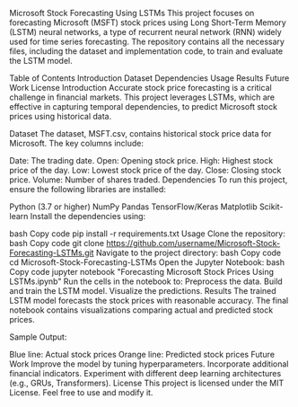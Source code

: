 Microsoft Stock Forecasting Using LSTMs
This project focuses on forecasting Microsoft (MSFT) stock prices using Long Short-Term Memory (LSTM) neural networks, a type of recurrent neural network (RNN) widely used for time series forecasting. The repository contains all the necessary files, including the dataset and implementation code, to train and evaluate the LSTM model.

Table of Contents
Introduction
Dataset
Dependencies
Usage
Results
Future Work
License
Introduction
Accurate stock price forecasting is a critical challenge in financial markets. This project leverages LSTMs, which are effective in capturing temporal dependencies, to predict Microsoft stock prices using historical data.

Dataset
The dataset, MSFT.csv, contains historical stock price data for Microsoft. The key columns include:

Date: The trading date.
Open: Opening stock price.
High: Highest stock price of the day.
Low: Lowest stock price of the day.
Close: Closing stock price.
Volume: Number of shares traded.
Dependencies
To run this project, ensure the following libraries are installed:

Python (3.7 or higher)
NumPy
Pandas
TensorFlow/Keras
Matplotlib
Scikit-learn
Install the dependencies using:

bash
Copy code
pip install -r requirements.txt
Usage
Clone the repository:
bash
Copy code
git clone https://github.com/username/Microsoft-Stock-Forecasting-LSTMs.git
Navigate to the project directory:
bash
Copy code
cd Microsoft-Stock-Forecasting-LSTMs
Open the Jupyter Notebook:
bash
Copy code
jupyter notebook "Forecasting Microsoft Stock Prices Using LSTMs.ipynb"
Run the cells in the notebook to:
Preprocess the data.
Build and train the LSTM model.
Visualize the predictions.
Results
The trained LSTM model forecasts the stock prices with reasonable accuracy. The final notebook contains visualizations comparing actual and predicted stock prices.

Sample Output:

Blue line: Actual stock prices
Orange line: Predicted stock prices
Future Work
Improve the model by tuning hyperparameters.
Incorporate additional financial indicators.
Experiment with different deep learning architectures (e.g., GRUs, Transformers).
License
This project is licensed under the MIT License. Feel free to use and modify it.
